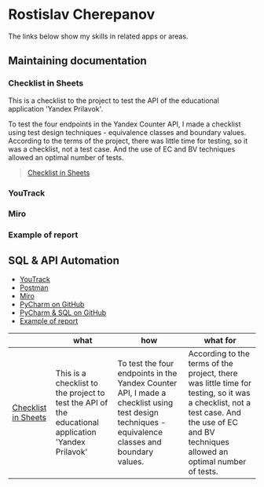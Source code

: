 # Rostislav Cherepanov

The links below show my skills in related apps or areas.

## Maintaining documentation

### Checklist in Sheets

This is a checklist to the project to test the API of the educational application 'Yandex Prilavok'.

To test the four endpoints in the Yandex Counter API, I made a checklist using test design techniques - equivalence classes and boundary values.
According to the terms of the project, there was little time for testing, so it was a checklist, not a test case. And the use of EC and BV techniques allowed an optimal number of tests.

> [Checklist in Sheets](https://docs.google.com/spreadsheets/d/1Hc3tJqIDyNmGdxQrubZLAf-fjmpPrXA9Z1Y6-yMejwQ/edit?usp=sharing)

### YouTrack

### Miro

### Example of report

## SQL & API Automation

* [YouTrack](https://cherrost.youtrack.cloud/)
* [Postman](https://www.postman.com/orbital-module-astronomer-70757970/workspace/cher-rost-public)
* [Miro](https://miro.com/app/board/uXjVP5XSdL0=/?share_link_id=963761812530)
* [PyCharm on GitHub](https://github.com/webcheriff/project_12_final_project.git)
* [PyCharm & SQL on GitHub](https://github.com/webcheriff/project_11_automate_checklist.git)
* [Example of report](https://docs.google.com/document/d/1kRWoBRF5qjsW6nF53rvZZ-kRVEpj43sh0DrqEonNxzI/edit?usp=sharing)

| |what|how|what for|
|-|----|---|--------|
|[Checklist in Sheets](https://docs.google.com/spreadsheets/d/1Hc3tJqIDyNmGdxQrubZLAf-fjmpPrXA9Z1Y6-yMejwQ/edit?usp=sharing)|This is a checklist to the project to test the API of the educational application 'Yandex Prilavok'|To test the four endpoints in the Yandex Counter API, I made a checklist using test design techniques - equivalence classes and boundary values.|According to the terms of the project, there was little time for testing, so it was a checklist, not a test case. And the use of EC and BV techniques allowed an optimal number of tests.|

